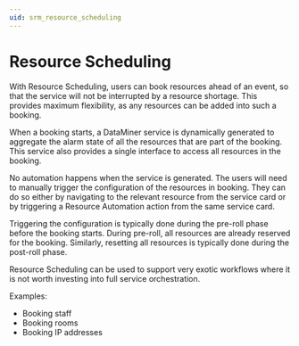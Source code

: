 ```yaml
---
uid: srm_resource_scheduling
---
```


# Resource Scheduling

With Resource Scheduling, users can book resources ahead of an event, so that the service will not be interrupted by a resource shortage. This provides maximum flexibility, as any resources can be added into such a booking.

When a booking starts, a DataMiner service is dynamically generated to aggregate the alarm state of all the resources that are part of the booking. This service also provides a single interface to access all resources in the booking.

No automation happens when the service is generated. The users will need to manually trigger the configuration of the resources in booking. They can do so either by navigating to the relevant resource from the service card or by triggering a Resource Automation action from the same service card.

Triggering the configuration is typically done during the pre-roll phase before the booking starts. During pre-roll, all resources are already reserved for the booking. Similarly, resetting all resources is typically done during the post-roll phase.

Resource Scheduling can be used to support very exotic workflows where it is not worth investing into full service orchestration.

Examples:

- Booking staff
- Booking rooms
- Booking IP addresses
